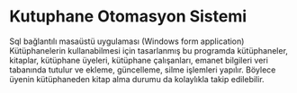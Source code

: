 # Kutuphane Otomasyon Sistemi
 Sql bağlantılı masaüstü uygulaması (Windows form application)
Kütüphanelerin kullanabilmesi için tasarlanmış bu programda kütüphaneler, kitaplar, kütüphane üyeleri, kütüphane çalışanları, emanet bilgileri veri tabanında tutulur ve ekleme, güncelleme, silme işlemleri yapılır. Böylece üyenin kütüphaneden kitap alma durumu da kolaylıkla takip edilebilir.

